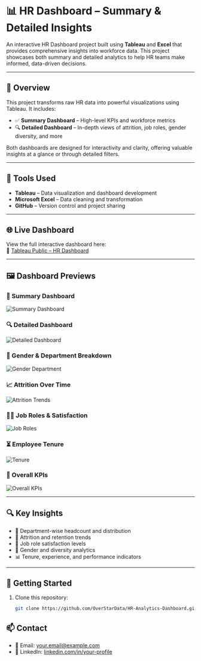 # 📊 HR Dashboard – Summary & Detailed Insights

An interactive HR Dashboard project built using **Tableau** and **Excel** that provides comprehensive insights into workforce data. This project showcases both summary and detailed analytics to help HR teams make informed, data-driven decisions.

---

## 📌 Overview

This project transforms raw HR data into powerful visualizations using Tableau. It includes:

- ✅ **Summary Dashboard** – High-level KPIs and workforce metrics  
- 🔍 **Detailed Dashboard** – In-depth views of attrition, job roles, gender diversity, and more

Both dashboards are designed for interactivity and clarity, offering valuable insights at a glance or through detailed filters.

---

## 🧰 Tools Used

- **Tableau** – Data visualization and dashboard development  
- **Microsoft Excel** – Data cleaning and transformation  
- **GitHub** – Version control and project sharing  

---

## 🌐 Live Dashboard

View the full interactive dashboard here:  
🔗 [Tableau Public – HR Dashboard](https://public.tableau.com/views/FinalHRProject_17500909538910/HRSummery?:language=en-US&:sid=&:redirect=auth&:display_count=n&:origin=viz_share_link)

---

## 🖼️ Dashboard Previews

### 📌 Summary Dashboard  
![Summary Dashboard](./Images/1.png)

### 🔍 Detailed Dashboard  
![Detailed Dashboard](./Images/2.png)

### 👥 Gender & Department Breakdown  
![Gender Department](./Images/3.png)

### 📈 Attrition Over Time  
![Attrition Trends](./Images/4.png)

### 🧑‍💼 Job Roles & Satisfaction  
![Job Roles](./Images/5.png)

### ⏳ Employee Tenure  
![Tenure](./Images/6.png)

### 🧮 Overall KPIs  
![Overall KPIs](./Images/7.png)

---

## 🔍 Key Insights

- 📌 Department-wise headcount and distribution  
- 🔁 Attrition and retention trends  
- 💼 Job role satisfaction levels  
- 🚻 Gender and diversity analytics  
- 📊 Tenure, experience, and performance indicators  

---

## 🚀 Getting Started

1. Clone this repository:
   ```bash
   git clone https://github.com/OverStarData/HR-Analytics-Dashboard.git
## 📫 Contact

- 📧 Email: [your.email@example.com](mahmoudkamal20518@gmail.com)  
- 💼 LinkedIn: [linkedin.com/in/your-profile]([https://www.linkedin.com/in/your-profile](https://www.linkedin.com/in/mahmoud-kamal-14208136b/))
